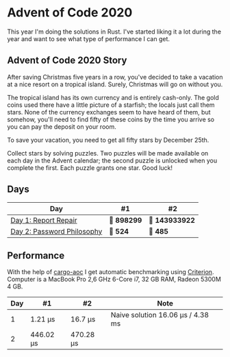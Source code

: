 # Advent of Code 2020

This year I'm doing the solutions in Rust. I've started liking it a lot during the year and want to see what type of performance I can get.

## Advent of Code 2020 Story

After saving Christmas five years in a row, you've decided to take a vacation at a nice resort on a tropical island. Surely, Christmas will go on without you.

The tropical island has its own currency and is entirely cash-only. The gold coins used there have a little picture of a starfish; the locals just call them stars. None of the currency exchanges seem to have heard of them, but somehow, you'll need to find fifty of these coins by the time you arrive so you can pay the deposit on your room.

To save your vacation, you need to get all fifty stars by December 25th.

Collect stars by solving puzzles. Two puzzles will be made available on each day in the Advent calendar; the second puzzle is unlocked when you complete the first. Each puzzle grants one star. Good luck!

## Days

| Day                                                                                                          | #1            |  #2              |
| ------------------------------------------------------------------------------------------------------------ | ------------- | ---------------- |
| [Day 1: Report Repair](https://github.com/believer/advent-of-code/blob/master/rust/2020/src/day_01.rs)       | 🌟 **898299** | 🌟 **143933922** |
| [Day 2: Password Philosophy](https://github.com/believer/advent-of-code/blob/master/rust/2020/src/day_02.rs) | 🌟 **524**    | 🌟 **485**       |

## Performance

With the help of [cargo-aoc](https://github.com/gobanos/cargo-aoc) I get automatic benchmarking using [Criterion](https://github.com/bheisler/criterion.rs). Computer is a MacBook Pro 2,6 GHz 6-Core i7, 32 GB RAM, Radeon 5300M 4 GB.

| Day | #1        | #2        | Note                              |
| --- | --------- | --------- | --------------------------------- |
| 1   | 1.21 µs   | 16.7 µs   | Naive solution 16.06 µs / 4.38 ms |
| 2   | 446.02 µs | 470.28 µs |                                   |
